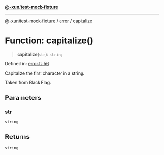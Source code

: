 [**@-xun/test-mock-fixture**](../../README.md)

***

[@-xun/test-mock-fixture](../../README.md) / [error](../README.md) / capitalize

# Function: capitalize()

> **capitalize**(`str`): `string`

Defined in: [error.ts:56](https://github.com/Xunnamius/test-utils/blob/47f33d69abeb32464a6a4e66b6c89c313568151a/packages/test-mock-fixture/src/error.ts#L56)

Capitalize the first character in a string.

Taken from Black Flag.

## Parameters

### str

`string`

## Returns

`string`
